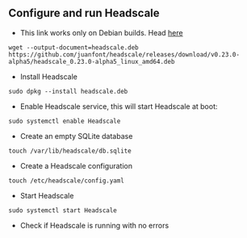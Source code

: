 ## Configure and run Headscale
- This link works only on Debian builds. Head [here](https://github.com/juanfont/headscale/releases)
```
wget --output-document=headscale.deb   https://github.com/juanfont/headscale/releases/download/v0.23.0-alpha5/headscale_0.23.0-alpha5_linux_amd64.deb
```
- Install Headscale
```
sudo dpkg --install headscale.deb
```
- Enable Headscale service, this will start Headscale at boot:
```
sudo systemctl enable Headscale
```
- Create an empty SQLite database
```
touch /var/lib/headscale/db.sqlite
```
- Create a Headscale configuration
```
touch /etc/headscale/config.yaml
```
- Start Headscale
```
sudo systemctl start Headscale
```
- Check if Headscale is running with no errors
